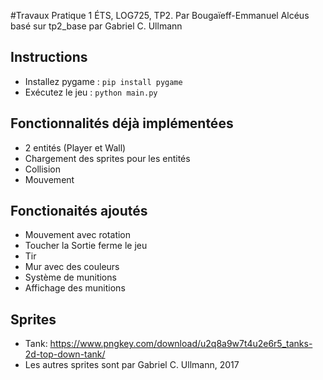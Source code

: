 #Travaux Pratique 1
ÉTS, LOG725, TP2. 
Par Bougaïeff-Emmanuel Alcéus basé sur tp2_base par Gabriel C. Ullmann

## Instructions
- Installez pygame : `pip install pygame`
- Exécutez le jeu : `python main.py`

## Fonctionnalités déjà implémentées
- 2 entités (Player et Wall)
- Chargement des sprites pour les entités
- Collision
- Mouvement

## Fonctionaités ajoutés
- Mouvement avec rotation
- Toucher la Sortie ferme le jeu
- Tir
- Mur avec des couleurs
- Système de munitions
- Affichage des munitions

## Sprites
- Tank: https://www.pngkey.com/download/u2q8a9w7t4u2e6r5_tanks-2d-top-down-tank/
- Les autres sprites sont par Gabriel C. Ullmann, 2017